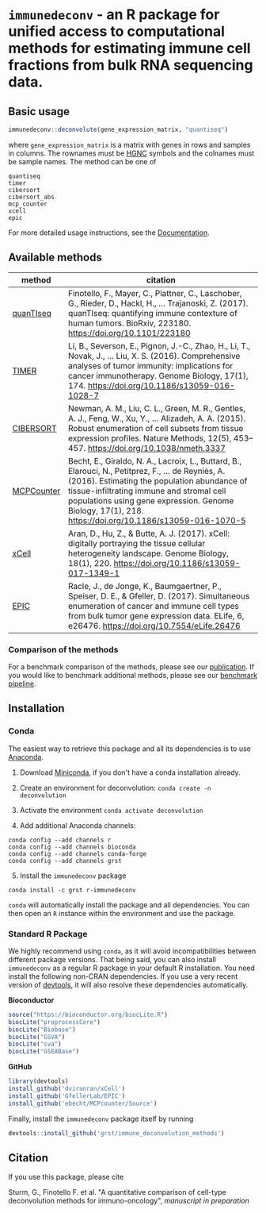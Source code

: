 # `immunedeconv` - an R package for unified access to computational methods for estimating immune cell fractions from bulk RNA sequencing data.


## Basic usage
```R
immunedeconv::deconvolute(gene_expression_matrix, "quantiseq")
```

where `gene_expression_matrix` is a matrix with genes in rows and samples in columns. The rownames must be
[HGNC](https://www.genenames.org/) symbols and the colnames must be sample names. The method can be one of
```
quantiseq
timer
cibersort
cibersort_abs
mcp_counter
xcell
epic
```

For more detailed usage instructions, see the
[Documentation](https://grst.github.io/immune_deconvolution_methods/articles/immunedeconv.html).


## Available methods

| method | citation |
|--------|----------|
| [quanTIseq](http://icbi.at/software/quantiseq/doc/index.html) | Finotello, F., Mayer, C., Plattner, C., Laschober, G., Rieder, D., Hackl, H., … Trajanoski, Z. (2017). quanTIseq: quantifying immune contexture of human tumors. BioRxiv, 223180. https://doi.org/10.1101/223180 |
| [TIMER](http://cistrome.org/TIMER/) | Li, B., Severson, E., Pignon, J.-C., Zhao, H., Li, T., Novak, J., … Liu, X. S. (2016). Comprehensive analyses of tumor immunity: implications for cancer immunotherapy. Genome Biology, 17(1), 174.  https://doi.org/10.1186/s13059-016-1028-7 |
| [CIBERSORT](https://cibersort.stanford.edu/) | Newman, A. M., Liu, C. L., Green, M. R., Gentles, A. J., Feng, W., Xu, Y., … Alizadeh, A. A. (2015). Robust enumeration of cell subsets from tissue expression profiles. Nature Methods, 12(5), 453–457.  https://doi.org/10.1038/nmeth.3337 |
| [MCPCounter](https://github.com/ebecht/MCPcounter) | Becht, E., Giraldo, N. A., Lacroix, L., Buttard, B., Elarouci, N., Petitprez, F., … de Reyniès, A. (2016). Estimating the population abundance of tissue-infiltrating immune and stromal cell populations using gene expression. Genome Biology, 17(1), 218. https://doi.org/10.1186/s13059-016-1070-5 |
| [xCell](http://xcell.ucsf.edu/) | Aran, D., Hu, Z., & Butte, A. J. (2017). xCell: digitally portraying the tissue cellular heterogeneity landscape. Genome Biology, 18(1), 220. https://doi.org/10.1186/s13059-017-1349-1 |
| [EPIC](https://gfellerlab.shinyapps.io/EPIC_1-1/) | Racle, J., de Jonge, K., Baumgaertner, P., Speiser, D. E., & Gfeller, D. (2017). Simultaneous enumeration of cancer and immune cell types from bulk tumor gene expression data. ELife, 6, e26476. https://doi.org/10.7554/eLife.26476 |


### Comparison of the methods
For a benchmark comparison of the methods, please see our [publication](TODO).
If you would like to benchmark additional methods, please see our [benchmark
pipeline](https://github.com/grst/immune_deconvolution_benchmark).


## Installation
### Conda
The easiest way to retrieve this package and all its dependencies is to use [Anaconda](https://conda.io/miniconda.html).

1. Download [Miniconda](https://conda.io/miniconda.html), if you don't have a conda installation already.

2. Create an environment for deconvolution: `conda create -n deconvolution`

3. Activate the environment `conda activate deconvolution`

4. Add additional Anaconda channels:
```
conda config --add channels r
conda config --add channels bioconda
conda config --add channels conda-forge
conda config --add channels grst
```

5. Install the `immunedeconv` package
```
conda install -c grst r-immunedeconv
```

`conda` will automatically install the package and all dependencies.
You can then open an `R` instance within the environment and use the package.


### Standard R Package
We highly recommend using `conda`, as it will avoid incompatibilities between
different package versions. That being said, you can also install `immunedeconv`
as a regular R package in your default R installation.
You need install the following non-CRAN dependencies. If you use a very recent version of
[devtools](https://github.com/r-lib/devtools), it will also resolve these dependencies automatically.

**Bioconductor**
```R
source("https://bioconductor.org/biocLite.R")
biocLite("proprocessCore")
biocLite("Biobase")
biocLite("GSVA")
biocLite("sva")
biocLite("GSEABase")
```

**GitHub**
```R
library(devtools)
install_github('dviranran/xCell')
install_github('GfellerLab/EPIC')
install_github('ebecht/MCPcounter/Source')
```

Finally, install the `immunedeconv` package itself by running
```R
devtools::install_github('grst/immune_deconvolution_methods')
```

## Citation
If you use this package, please cite

Sturm, G., Finotello F. et al. "A quantitative comparison of cell-type deconvolution methods for immuno-oncology",
*manuscript in preparation*
